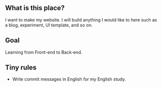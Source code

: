## What is this place?
I want to make my website. I will build anything I would like to here such as a blog, experiment, UI template, and so on.

## Goal
Learning from Front-end to Back-end.

## Tiny rules
* Write commit messages in English for my English study.
